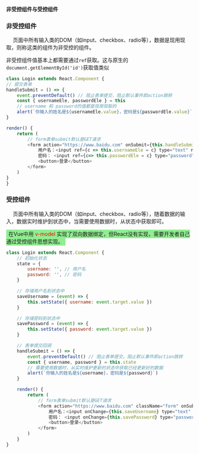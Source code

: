 #### 非受控组件与受控组件

### 非受控组件
&emsp; 页面中所有输入类的DOM（如input、checkbox、radio等），数据是现用现取，则称这类的组件为非受控的组件。

非受控组件值基本上都需要通过`ref`获取。这与原生的`document.getElementById('id')`获取值类似

```js
class Login extends React.Component {
// 提交表单
handleSubmit = () => {
    event.preventDefault() // 阻止表单提交，阻止默认事件即action跳转
    const { usernameEle, passwordEle } = this
    // username 和 password的值都是现用现取的
    alert(`你输入的姓名是${usernameEle.value}，密码是${passwordEle.value}`)
}

render() {
    return (
        // form表单submit默认是GET请求
        <form action="https://www.baidu.com" onSubmit={this.handleSubmit}>
            用户名：<input ref={c => this.usernameEle = c} type="text" name="username" />
            密码： <input ref={c=> this.passwordEle = c} type="password" name="password" />
            <button>登录</button>
        </form>
    )
}
}
```

### 受控组件

&emsp; 页面中所有输入类的DOM（如input、checkbox、radio等），随着数据的输入，数据实时维护到状态中，当需要使用数据时，从状态中获取即可。

<span style="background: lightgreen; padding: 3px 6px;">在Vue中用 <font style="color:red;" >v-model</font> 实现了双向数据绑定，但React没有实现，需要开发者自己通过受控组件思想实现。</span>

```js
class Login extends React.Component {
    // 初始化状态
    state = {
        username: '', // 用户名
        password: '', // 密码
    }

    // 存储用户名到状态中
    saveUsername = (event) => {
        this.setState({ username: event.target.value })
    }

    // 存储密码到状态中
    savePassword = (event) => {
        this.setState({ password: event.target.value })
    }

    // 表单提交回调
    handleSubmit = () => {
        event.preventDefault() // 阻止表单提交，阻止默认事件即action跳转
        const { username, password } = this.state
        // 需要使用数据时，从实时维护更新的状态中获取已经更新好的数据
        alert(`你输入的姓名是${username}，密码是${password}`)
    }

    render() {
        return (
            // form表单submit默认是GET请求
            <form action="https://www.baidu.com" className="form" onSubmit={this.handleSubmit}>
                用户名：<input onChange={this.saveUsername} type="text" name="username" /> <br /><br />
                密码： <input onChange={this.savePassword} type="password" name="password" /> <br /><br />
                <button>登录</button>
            </form>
        )
    }
}
```
